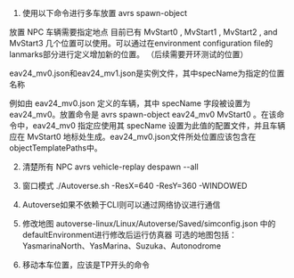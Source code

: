 1. 使用以下命令进行多车放置
avrs spawn-object

放置 NPC 车辆需要指定地点
目前已有 MvStart0 , MvStart1 , MvStart2 , and MvStart3 几个位置可以使用。可以通过在environment configuration file的lanmarks部分进行定义增加新的位置。
（后续需要开环测试的位置）

eav24_mv0.json和eav24_mv1.json是实例文件，其中specName为指定的位置名称

例如由 eav24_mv0.json 定义的车辆，其中 specName 字段被设置为 eav24_mv0。放置命令是 avrs spawn-object eav24_mv0 MvStart0 。在该命令中，eav24_mv0 指定应使用其 specName 设置为此值的配置文件，并且车辆应在 MvStart0 地标处生成。eav24_mv0.json文件所处位置应该包含在objectTemplatePaths中。 

2. 清楚所有 NPC
avrs vehicle-replay despawn --all

3. 窗口模式
./Autoverse.sh -ResX=640 -ResY=360 -WINDOWED

4. Autoverse如果不依赖于CLI则可以通过网络协议进行通信
   
5. 修改地图
   autoverse-linux/Linux/Autoverse/Saved/simconfig.json
   中的defaultEnvironment进行修改后运行仿真器
   可选的地图包括：
   YasmarinaNorth、YasMarina、Suzuka、Autonodrome

6. 移动本车位置，应该是TP开头的命令